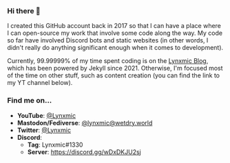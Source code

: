 ### Hi there 👋

I created this GitHub account back in 2017 so that I can have a place where I can open-source my work that involve some code along the way. My code so far have involved Discord bots and static websites (in other words, I didn't really do anything significant enough when it comes to development).

Currently, 99.99999% of my time spent coding is on the [Lynxmic Blog](https://lynxmic.github.io), which has been powered by Jekyll since 2021. Otherwise, I'm focused most of the time on other stuff, such as content creation (you can find the link to my YT channel below).

### Find me on...

* **YouTube**: [@Lynxmic](https://youtube.com/@Lynxmic)
* **Mastodon/Fediverse**: [@lynxmic@wetdry.world](https://wetdry.world/@lynxmic)
* **Twitter**: [@Lynxmic](https://twitter.com/Lynxmic)
* **Discord**:
   * **Tag**: Lynxmic#1330
   * **Server**: https://discord.gg/wDxDKJU2sj
